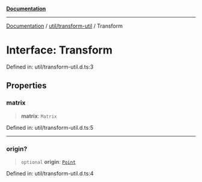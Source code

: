 [**Documentation**](../../../index.md)

***

[Documentation](../../../index.md) / [util/transform-util](../index.md) / Transform

# Interface: Transform

Defined in: util/transform-util.d.ts:3

## Properties

### matrix

> **matrix**: `Matrix`

Defined in: util/transform-util.d.ts:5

***

### origin?

> `optional` **origin**: [`Point`](../../../perspective-client/interfaces/Point.md)

Defined in: util/transform-util.d.ts:4
